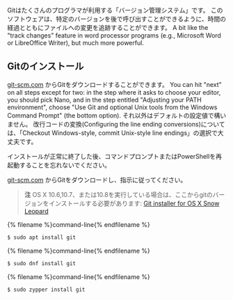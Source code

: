 Gitはたくさんのプログラマが利用する「バージョン管理システム」です。 このソフトウェアは、特定のバージョンを後で呼び出すことができるように、時間の経過とともにファイルへの変更を追跡することができます。 A bit like the "track changes" feature in word processor programs (e.g., Microsoft Word or LibreOffice Writer), but much more powerful.

## Gitのインストール

<!--sec data-title="Installing Git: Windows" data-id="git_install_windows"
data-collapse=true ces-->

[git-scm.com](https://git-scm.com/) からGitをダウンロードすることができます。 You can hit "next" on all steps except for two: in the step where it asks to choose your editor, you should pick Nano, and in the step entitled "Adjusting your PATH environment", choose "Use Git and optional Unix tools from the Windows Command Prompt" (the bottom option). それ以外はデフォルトの設定値で構いません。 改行コードの変換(Configuring the line ending conversions)については、「Checkout Windows-style, commit Unix-style line endings」の選択で大丈夫です。

インストールが正常に終了した後、コマンドプロンプトまたはPowerShellを再起動することを忘れないでください。<!--endsec-->

<!--sec data-title="Installing Git: OS X" data-id="git_install_OSX"
data-collapse=true ces-->

[git-scm.com](https://git-scm.com/) からGitをダウンロードし、指示に従ってください。

> **注** OS X 10.6,10.7、または10.8を実行している場合は、ここからgitのバージョンをインストールする必要があります: [Git installer for OS X Snow Leopard](https://sourceforge.net/projects/git-osx-installer/files/git-2.3.5-intel-universal-snow-leopard.dmg/download)

<!--endsec-->

<!--sec data-title="Installing Git: Debian or Ubuntu" data-id="git_install_debian_ubuntu"
data-collapse=true ces-->

{% filename %}command-line{% endfilename %}

```bash
$ sudo apt install git
```

<!--endsec-->

<!--sec data-title="Installing Git: Fedora" data-id="git_install_fedora"
data-collapse=true ces-->

{% filename %}command-line{% endfilename %}

```bash
$ sudo dnf install git
```

<!--endsec-->

<!--sec data-title="Installing Git: openSUSE" data-id="git_install_openSUSE"
data-collapse=true ces-->

{% filename %}command-line{% endfilename %}

```bash
$ sudo zypper install git
```

<!--endsec-->